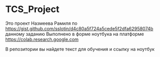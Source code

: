 # TCS_Project

Это проект Назмеева Рамиля по https://gist.github.com/sslotin/d4c80a5f724a5cede5f2dfa62958074b данному заданию
Выполнено в форме ноутбука на платформе https://colab.research.google.com

В репозитории вы найдете текст для обучения и ссылку на ноутбук

